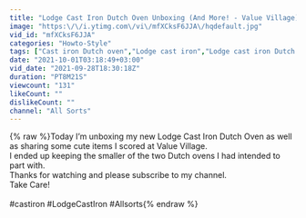 ```yaml
---
title: "Lodge Cast Iron Dutch Oven Unboxing (And More! - Value Village)"
image: "https:\/\/i.ytimg.com\/vi\/mfXCksF6JJA\/hqdefault.jpg"
vid_id: "mfXCksF6JJA"
categories: "Howto-Style"
tags: ["Cast iron Dutch oven","Lodge cast iron","Lodge cast iron Dutch oven"]
date: "2021-10-01T03:18:49+03:00"
vid_date: "2021-09-28T18:30:18Z"
duration: "PT8M21S"
viewcount: "131"
likeCount: ""
dislikeCount: ""
channel: "All Sorts"
---
```

{% raw %}Today I’m unboxing my new Lodge Cast Iron Dutch Oven as well as sharing some cute items I scored at Value Village.<br />I ended up keeping the smaller of the two Dutch ovens I had intended to part with.<br />Thanks for watching and please subscribe to my channel.<br />Take Care!<br /><br />#castiron #LodgeCastIron #Allsorts{% endraw %}
